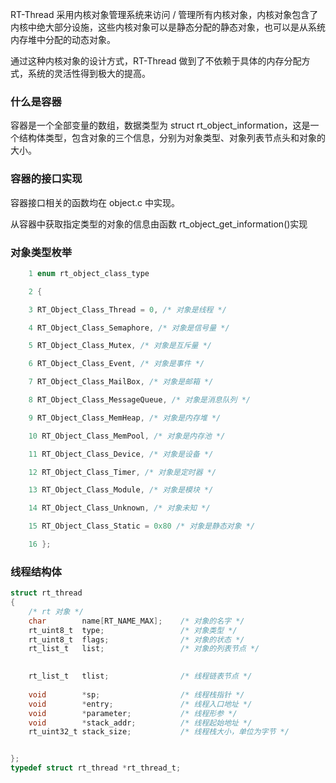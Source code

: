 

RT-Thread 采用内核对象管理系统来访问 / 管理所有内核对象，内核对象包含了内核中绝大部分设施，这些内核对象可以是静态分配的静态对象，也可以是从系统内存堆中分配的动态对象。

通过这种内核对象的设计方式，RT-Thread 做到了不依赖于具体的内存分配方式，系统的灵活性得到极大的提高。



### 什么是容器

容器是一个全部变量的数组，数据类型为 struct  rt_object_information，这是一个结构体类型，包含对象的三个信息，分别为对象类型、对象列表节点头和对象的大小。



### 容器的接口实现

容器接口相关的函数均在 object.c 中实现。

从容器中获取指定类型的对象的信息由函数 rt_object_get_information()实现



### 对象类型枚举

```c
    1 enum rt_object_class_type

    2 {

    3 RT_Object_Class_Thread = 0, /* 对象是线程 */

    4 RT_Object_Class_Semaphore, /* 对象是信号量 */

    5 RT_Object_Class_Mutex, /* 对象是互斥量 */

    6 RT_Object_Class_Event, /* 对象是事件 */

    7 RT_Object_Class_MailBox, /* 对象是邮箱 */

    8 RT_Object_Class_MessageQueue, /* 对象是消息队列 */

    9 RT_Object_Class_MemHeap, /* 对象是内存堆 */

    10 RT_Object_Class_MemPool, /* 对象是内存池 */

    11 RT_Object_Class_Device, /* 对象是设备 */

    12 RT_Object_Class_Timer, /* 对象是定时器 */

    13 RT_Object_Class_Module, /* 对象是模块 */

    14 RT_Object_Class_Unknown, /* 对象未知 */

    15 RT_Object_Class_Static = 0x80 /* 对象是静态对象 */

    16 };
```



### 线程结构体

```c
struct rt_thread
{
    /* rt 对象 */
    char        name[RT_NAME_MAX];    /* 对象的名字 */
    rt_uint8_t  type;                 /* 对象类型 */
    rt_uint8_t  flags;                /* 对象的状态 */
    rt_list_t   list;                 /* 对象的列表节点 */
    

	rt_list_t   tlist;                /* 线程链表节点 */
	
	void        *sp;	              /* 线程栈指针 */
	void        *entry;	              /* 线程入口地址 */
	void        *parameter;	          /* 线程形参 */	
	void        *stack_addr;          /* 线程起始地址 */
	rt_uint32_t stack_size;           /* 线程栈大小，单位为字节 */


};
typedef struct rt_thread *rt_thread_t;
```



